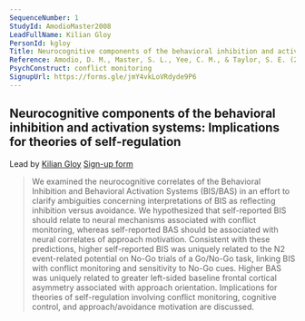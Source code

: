 ```yaml
---
SequenceNumber: 1
StudyId: AmodioMaster2008
LeadFullName: Kilian Gloy
PersonId: kgloy
Title: Neurocognitive components of the behavioral inhibition and activation systems: Implications for theories of self-regulation
Reference: Amodio, D. M., Master, S. L., Yee, C. M., & Taylor, S. E. (2008). Neurocognitive components of the behavioral inhibition and activation systems: Implications for theories of self-regulation. Psychophysiology, 45(1), 11–19. https://doi.org/10.1111/j.1469-8986.2007.00609.x   
PsychConstruct: conflict monitoring
SignupUrl: https://forms.gle/jmY4vkLoVRdyde9P6
---
```



## <a name="AmodioMaster2008"> Neurocognitive components of the behavioral inhibition and activation systems: Implications for theories of self-regulation


Lead by [Kilian Gloy](/people/#kgloy)
[Sign-up form](https://forms.gle/jmY4vkLoVRdyde9P6)

> We examined the neurocognitive correlates of the Behavioral Inhibition and Behavioral Activation Systems (BIS/BAS) in an effort to clarify ambiguities concerning interpretations of BIS as reflecting inhibition versus avoidance. We hypothesized that self-reported BIS should relate to neural mechanisms associated with conflict monitoring, whereas self-reported BAS should be associated with neural correlates of approach motivation. Consistent with these predictions, higher self-reported BIS was uniquely related to the N2 event-related potential on No-Go trials of a Go/No-Go task, linking BIS with conflict monitoring and sensitivity to No-Go cues. Higher BAS was uniquely related to greater left-sided baseline frontal cortical asymmetry associated with approach orientation. Implications for theories of self-regulation involving conflict monitoring, cognitive control, and approach/avoidance motivation are discussed.
